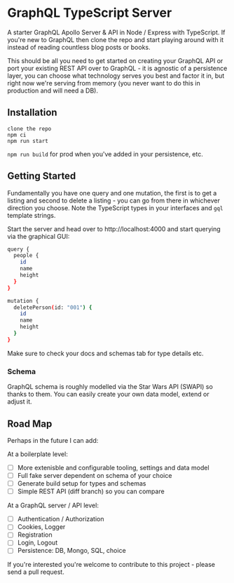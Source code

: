 # GraphQL TypeScript Server 

A starter GraphQL Apollo Server & API in Node / Express with TypeScript. If you're new to GraphQL then clone the repo and start playing around with it instead of reading countless blog posts or books.

This should be all you need to get started on creating your GraphQL API or port your existing REST API over to GraphQL - it is agnostic of a persistence layer, you can choose what technology serves you best and factor it in, but right now we're serving from memory (you never want to do this in production and will need a DB).

## Installation

```
clone the repo
npm ci
npm run start
```

`npm run build` for prod when you've added in your persistence, etc.

## Getting Started 

Fundamentally you have one query and one mutation, the first is to get a listing and second to delete a listing - you can go from there in whichever direction you choose. Note the TypeScript types in your interfaces and `gql` template strings.

Start the server and head over to http://localhost:4000 and start querying via the graphical GUI:

```bash
query {
  people {
    id
    name
    height
  }
}
```

```bash
mutation {
  deletePerson(id: "001") {
    id
    name
    height
  }
}
```

Make sure to check your docs and schemas tab for type details etc.

### Schema

GraphQL schema is roughly modelled via the Star Wars API (SWAPI) so thanks to them. You can easily create your own 
data model, extend or adjust it.

## Road Map

Perhaps in the future I can add:

At a boilerplate level:

- [ ] More extenisble and configurable tooling, settings and data model
- [ ] Full fake server dependent on schema of your choice
- [ ] Generate build setup for types and schemas 
- [ ] Simple REST API (diff branch) so you can compare

At a GraphQL server / API level:

- [ ] Authentication / Authorization
- [ ] Cookies, Logger
- [ ] Registration
- [ ] Login, Logout
- [ ] Persistence: DB, Mongo, SQL, choice

If you're interested you're welcome to contribute to this project - please send a pull request.


